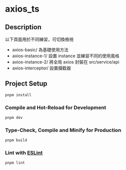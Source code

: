 # axios_ts

## Description

以下頁面用於不同練習，可切換檢視

- axios-basic/ 為基礎使用方法
- axios-instance-1/ 設置 instance 並練習不同的使用風格
- axios-instance-2/ 將全局 axios 封裝在 src/service/api 
- axios-interceptor/ 設置攔截器

## Project Setup

```sh
pnpm install
```

### Compile and Hot-Reload for Development

```sh
pnpm dev
```

### Type-Check, Compile and Minify for Production

```sh
pnpm build
```

### Lint with [ESLint](https://eslint.org/)

```sh
pnpm lint
```
